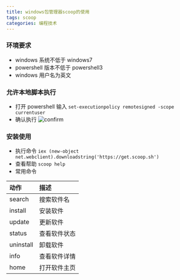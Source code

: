 ```yaml
---
title: windows包管理器scoop的使用
tags: scoop
categories: 编程技术
---
```


### 环境要求

- windows 系统不低于 windows7
- powershell 版本不低于 powershell3
- windows 用户名为英文

### 允许本地脚本执行

- 打开 powershell 输入 `set-executionpolicy remotesigned -scope currentuser`
- 确认执行
  ![confirm](../images/2020022801.png)

### 安装使用

- 执行命令 `iex (new-object net.webclient).downloadstring('https://get.scoop.sh')`
- 查看帮助 `scoop help`
- 常用命令

| 动作      | 描述         |
| :-------- | :----------- |
| search    | 搜索软件名   |
| install   | 安装软件     |
| update    | 更新软件     |
| status    | 查看软件状态 |
| uninstall | 卸载软件     |
| info      | 查看软件详情 |
| home      | 打开软件主页 |

